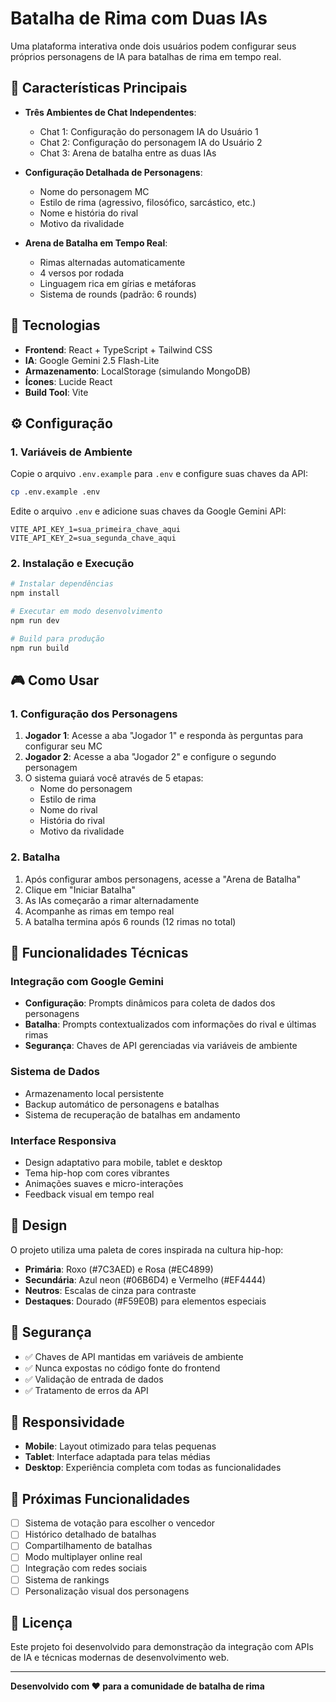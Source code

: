 # Batalha de Rima com Duas IAs

Uma plataforma interativa onde dois usuários podem configurar seus próprios personagens de IA para batalhas de rima em tempo real.

## 🎯 Características Principais

- **Três Ambientes de Chat Independentes**:
  - Chat 1: Configuração do personagem IA do Usuário 1
  - Chat 2: Configuração do personagem IA do Usuário 2  
  - Chat 3: Arena de batalha entre as duas IAs

- **Configuração Detalhada de Personagens**:
  - Nome do personagem MC
  - Estilo de rima (agressivo, filosófico, sarcástico, etc.)
  - Nome e história do rival
  - Motivo da rivalidade

- **Arena de Batalha em Tempo Real**:
  - Rimas alternadas automaticamente
  - 4 versos por rodada
  - Linguagem rica em gírias e metáforas
  - Sistema de rounds (padrão: 6 rounds)

## 🚀 Tecnologias

- **Frontend**: React + TypeScript + Tailwind CSS
- **IA**: Google Gemini 2.5 Flash-Lite
- **Armazenamento**: LocalStorage (simulando MongoDB)
- **Ícones**: Lucide React
- **Build Tool**: Vite

## ⚙️ Configuração

### 1. Variáveis de Ambiente

Copie o arquivo `.env.example` para `.env` e configure suas chaves da API:

```bash
cp .env.example .env
```

Edite o arquivo `.env` e adicione suas chaves da Google Gemini API:

```env
VITE_API_KEY_1=sua_primeira_chave_aqui
VITE_API_KEY_2=sua_segunda_chave_aqui
```

### 2. Instalação e Execução

```bash
# Instalar dependências
npm install

# Executar em modo desenvolvimento
npm run dev

# Build para produção
npm run build
```

## 🎮 Como Usar

### 1. Configuração dos Personagens

1. **Jogador 1**: Acesse a aba "Jogador 1" e responda às perguntas para configurar seu MC
2. **Jogador 2**: Acesse a aba "Jogador 2" e configure o segundo personagem
3. O sistema guiará você através de 5 etapas:
   - Nome do personagem
   - Estilo de rima
   - Nome do rival
   - História do rival
   - Motivo da rivalidade

### 2. Batalha

1. Após configurar ambos personagens, acesse a "Arena de Batalha"
2. Clique em "Iniciar Batalha" 
3. As IAs começarão a rimar alternadamente
4. Acompanhe as rimas em tempo real
5. A batalha termina após 6 rounds (12 rimas no total)

## 🔧 Funcionalidades Técnicas

### Integração com Google Gemini

- **Configuração**: Prompts dinâmicos para coleta de dados dos personagens
- **Batalha**: Prompts contextualizados com informações do rival e últimas rimas
- **Segurança**: Chaves de API gerenciadas via variáveis de ambiente

### Sistema de Dados

- Armazenamento local persistente
- Backup automático de personagens e batalhas
- Sistema de recuperação de batalhas em andamento

### Interface Responsiva

- Design adaptativo para mobile, tablet e desktop
- Tema hip-hop com cores vibrantes
- Animações suaves e micro-interações
- Feedback visual em tempo real

## 🎨 Design

O projeto utiliza uma paleta de cores inspirada na cultura hip-hop:

- **Primária**: Roxo (#7C3AED) e Rosa (#EC4899)
- **Secundária**: Azul neon (#06B6D4) e Vermelho (#EF4444)
- **Neutros**: Escalas de cinza para contraste
- **Destaques**: Dourado (#F59E0B) para elementos especiais

## 🔐 Segurança

- ✅ Chaves de API mantidas em variáveis de ambiente
- ✅ Nunca expostas no código fonte do frontend
- ✅ Validação de entrada de dados
- ✅ Tratamento de erros da API

## 📱 Responsividade

- **Mobile**: Layout otimizado para telas pequenas
- **Tablet**: Interface adaptada para telas médias  
- **Desktop**: Experiência completa com todas as funcionalidades

## 🚀 Próximas Funcionalidades

- [ ] Sistema de votação para escolher o vencedor
- [ ] Histórico detalhado de batalhas
- [ ] Compartilhamento de batalhas
- [ ] Modo multiplayer online real
- [ ] Integração com redes sociais
- [ ] Sistema de rankings
- [ ] Personalização visual dos personagens

## 📄 Licença

Este projeto foi desenvolvido para demonstração da integração com APIs de IA e técnicas modernas de desenvolvimento web.

---

**Desenvolvido com ❤️ para a comunidade de batalha de rima**